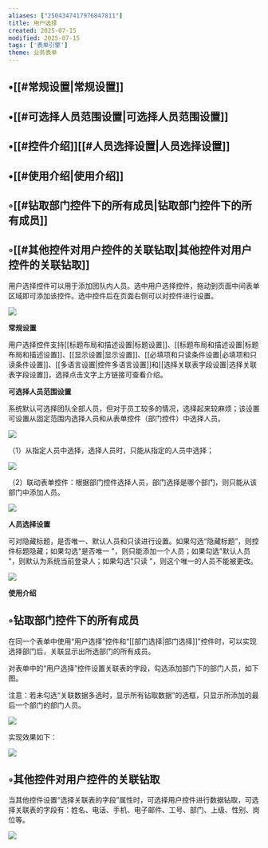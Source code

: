 ```yaml
---
aliases: ["2504347417976847811"]
title: 用户选择
created: 2025-07-15
modified: 2025-07-15
tags: ['表单引擎']
theme: 业务表单
---
```


## •[[#常规设置|常规设置]]

## •[[#可选择人员范围设置|可选择人员范围设置]]

## •[[#控件介绍]][[#人员选择设置|人员选择设置]]

## •[[#使用介绍|使用介绍]]

## ◦[[#钻取部门控件下的所有成员|钻取部门控件下的所有成员]]

## ◦[[#其他控件对用户控件的关联钻取|其他控件对用户控件的关联钻取]]

用户选择控件可以用于添加团队内人员。选中用户选择控件，拖动到页面中间表单区域即可添加该控件。选中控件后在页面右侧可以对控件进行设置。

![](44b6f5fd34e8967122b2328efd8b0236.jpg)

**常规设置**

用户选择控件支持[[标题布局和描述设置|标题设置]]、[[标题布局和描述设置|标题布局和描述设置]]、[[显示设置|显示设置]]、[[必填项和只读条件设置|必填项和只读条件设置]]、[[多语言设置|控件多语言设置]]和[[选择关联表字段设置|选择关联表字段设置]]，选择点击文字上方链接可查看介绍。

**可选择人员范围设置**

系统默认可选择团队全部人员，但对于员工较多的情况，选择起来较麻烦；该设置可设置从固定范围内选择人员和从表单控件（部门控件）中选择人员。

![](16012c14c109ffd8e7fa4f016bef83cc.jpg)

（1）从指定人员中选择，选择人员时，只能从指定的人员中选择；

![](3c3e8597ee374822116795bdfeb60183.jpg)

（2）联动表单控件：根据部门控件选择人员，部门选择是哪个部门，则只能从该部门中添加人员。

![](6c6814b76f1d1694fb486706e8f847d5.jpg)

**人员选择设置**

可对隐藏标题，是否唯一、默认人员和只读进行设置。如果勾选“隐藏标题”，则控件标题隐藏；如果勾选"是否唯一 "，则只能添加一个人员；如果勾选"默认人员 "，则默认为系统当前登录人；如果勾选"只读 "，则这个唯一的人员不能被更改。

![](1996be202a2e45857361b184187c0087.jpg)

**使用介绍**

## ◦钻取部门控件下的所有成员

在同一个表单中使用“用户选择”控件和“[[部门选择|部门选择]]”控件时，可以实现选择部门后，关联显示出所选部门的所有成员。

对表单中的“用户选择”控件设置关联表的字段，勾选添加部门下的部门人员，如下图。

注意：若未勾选“关联数据多选时，显示所有钻取数据”的选框，只显示所添加的最后一个部门的部门人员。

![](46923ca589606202c30b399f415fc913.jpg)

实现效果如下：

![](0f21be75f948ab2a80dc48a2461bbde4.jpg)

## ◦其他控件对用户控件的关联钻取

当其他控件设置“选择关联表的字段”属性时，可选择用户控件进行数据钻取，可选择关联表的字段有：姓名、电话、手机、电子邮件、工号、部门、上级、性别、岗位等。

![](d342e9ec6e4392b2c27e22a8819e631a.jpg)